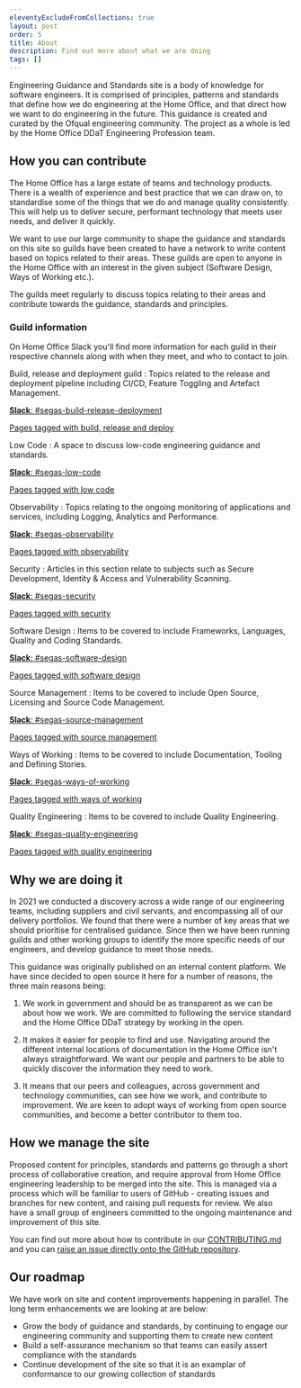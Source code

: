 ```yaml
---
eleventyExcludeFromCollections: true
layout: post
order: 5
title: About
description: Find out more about what we are doing
tags: []
---
```


Engineering Guidance and Standards site is a body of knowledge for software engineers. It is comprised of principles, patterns and standards that define how we do engineering at the Home Office, and that direct how we want to do engineering in the future. This guidance is created and curated by the Ofqual engineering community. The project as a whole is led by the Home Office DDaT Engineering Profession team.

## How you can contribute

The Home Office has a large estate of teams and technology products. There is a wealth of experience and best practice that we can draw on, to standardise some of the things that we do and manage quality consistently. This will help us to deliver secure, performant technology that meets user needs, and deliver it quickly.

We want to use our large community to shape the guidance and standards on this site so guilds have been created to have a network to write content based on topics related to their areas. These guilds are open to anyone in the Home Office with an interest in the given subject (Software Design, Ways of Working etc.).

The guilds meet regularly to discuss topics relating to their areas and contribute towards the guidance, standards and principles.

### Guild information

On Home Office Slack you'll find more information for each guild in their respective channels along with when they meet, and who to contact to join.

Build, release and deployment guild
: Topics related to the release and deployment pipeline including CI/CD, Feature Toggling and Artefact Management.

  [**Slack**: #segas-build-release-deployment](https://homeoffice.enterprise.slack.com/archives/C02DR9CU4SC)

  [Pages tagged with build, release and deploy](/tags/build-release-and-deploy/)

Low Code
: A space to discuss low-code engineering guidance and standards.

  [**Slack**: #segas-low-code](https://homeoffice.enterprise.slack.com/archives/C05MK8UM2F7)

  [Pages tagged with low code](/tags/low-code/)

Observability
: Topics relating to the ongoing monitoring of applications and services, including Logging, Analytics and Performance.

  [**Slack**: #segas-observability](https://homeoffice.enterprise.slack.com/archives/C02BJSXJ0QK)

  [Pages tagged with observability](/tags/observability/)

Security
: Articles in this section relate to subjects such as Secure Development, Identity & Access and Vulnerability Scanning.

  [**Slack**: #segas-security](https://homeoffice.enterprise.slack.com/archives/C0282A158FM)

  [Pages tagged with security](/tags/security/)

Software Design
: Items to be covered to include Frameworks, Languages, Quality and Coding Standards.

  [**Slack**: #segas-software-design](https://homeoffice.enterprise.slack.com/archives/C02AHL4ML7P)

  [Pages tagged with software design](/tags/software-design/)

Source Management
: Items to be covered to include Open Source, Licensing and Source Code Management.

  [**Slack**: #segas-source-management](https://homeoffice.enterprise.slack.com/archives/C02DE9B8M25)

  [Pages tagged with source management](/tags/source-management/)

Ways of Working
: Items to be covered to include Documentation, Tooling and Defining Stories.

  [**Slack**: #segas-ways-of-working](https://homeoffice.enterprise.slack.com/archives/C02CLUJ01QX)

  [Pages tagged with ways of working](/tags/ways-of-working/)

Quality Engineering
: Items to be covered to include Quality Engineering.

  [**Slack**: #segas-quality-engineering](https://homeoffice.enterprise.slack.com/archives/C08HUEHDBGF)

  [Pages tagged with quality engineering](/tags/quality-engineering/)
## Why we are doing it

In 2021 we conducted a discovery across a wide range of our engineering teams, including suppliers and civil servants, and encompassing all of our delivery portfolios. We found that there were a number of key areas that we should prioritise for centralised guidance. Since then we have been running guilds and other working groups to identify the more specific needs of our engineers, and develop guidance to meet those needs.

This guidance was originally published on an internal content platform. We have since decided to open source it here for a number of reasons, the three main reasons being:

1. We work in government and should be as transparent as we can be about how we work. We are committed to following the service standard and the Home Office DDaT strategy by working in the open.

2. It makes it easier for people to find and use. Navigating around the different internal locations of documentation in the Home Office isn't always straightforward. We want our people and partners to be able to quickly discover the information they need to work.

3. It means that our peers and colleagues, across government and technology communities, can see how we work, and contribute to improvement. We are keen to adopt ways of working from open source communities, and become a better contributor to them too.

## How we manage the site

Proposed content for principles, standards and patterns go through a short process of collaborative creation, and require approval from Home Office engineering leadership to be merged into the site. This is managed via a process which will be familiar to users of GitHub - creating issues and branches for new content, and raising pull requests for review. We also have a small group of engineers committed to the ongoing maintenance and improvement of this site.

You can find out more about how to contribute in our [CONTRIBUTING.md](https://github.com/UKHomeOffice/engineering-guidance-and-standards/blob/main/CONTRIBUTING.md) and you can [raise an issue directly onto the GitHub repository](https://github.com/UKHomeOffice/engineering-guidance-and-standards/issues).

## Our roadmap

We have work on site and content improvements happening in parallel. The long term enhancements we are looking at are below:

- Grow the body of guidance and standards, by continuing to engage our engineering community and supporting them to create new content
- Build a self-assurance mechanism so that teams can easily assert compliance with the standards
- Continue development of the site so that it is an examplar of conformance to our growing collection of standards
